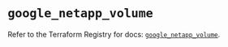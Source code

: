 # `google_netapp_volume`

Refer to the Terraform Registry for docs: [`google_netapp_volume`](https://registry.terraform.io/providers/hashicorp/google/6.39.0/docs/resources/netapp_volume).
